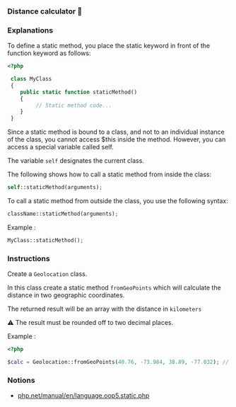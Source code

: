 ### Distance calculator 🚀

### Explanations

To define a static method, you place the static keyword in front of the function keyword as follows:

```php
<?php

 class MyClass
 {
	public static function staticMethod()
	{
	     // Static method code...
	}
 }
```

Since a static method is bound to a class, and not to an individual instance of the class, you cannot access $this inside the method. However, you can access a special variable called self.

The variable `self` designates the current class.

The following shows how to call a static method from inside the class:

```php
self::staticMethod(arguments);
```

To call a static method from outside the class, you use the following syntax:

```php
className::staticMethod(arguments);
```

Example :

```php
MyClass::staticMethod();
```

### Instructions

Create a `Geolocation` class.

In this class create a static method `fromGeoPoints` which will calculate the distance in two geographic coordinates.

The returned result will be an array with the distance in `kilometers`

⚠ The result must be rounded off to two decimal places.

Example :

```php
<?php

$calc = Geolocation::fromGeoPoints(40.76, -73.984, 38.89, -77.032); // 333.09
```

### Notions

- [php.net/manual/en/language.oop5.static.php](https://www.php.net/manual/en/language.oop5.static.php)